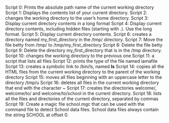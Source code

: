 Script 0: Prints the absolute path name of the current working directory
Script 1: Displays the contents list of your current directory.
Script 2: changes the working directory to the user’s home directory.
Script 3: Display current directory contents in a long format
Script 4: Display current directory contents, including hidden files (starting with .). Use the long format.
Script 5: Display current directory contents.
Script 6: creates a directory named my_first_directory in the /tmp/ directory.
Script 7: Move the file betty from /tmp/ to /tmp/my_first_directory
Script 8: Delete the file betty
Script 9: Delete the directory my_first_directory that is in the /tmp directory.
Script 10: changes the working directory to the previous one
Script 11: a script that lists all files
 Script 12: prints the type of the file named iamafile
Script 13: creates a symbolic link to /bin/ls, named __ls__
Script 14: copies all the HTML files from the current working directory to the parent of the working directory
Script 15: moves all files beginning with an uppercase letter to the directory /tmp/u
Script 16: deletes all files in the current working directory that end with the character ~
Script 17: creates the directories welcome/, welcome/to/ and welcome/to/school in the current directory.
Script 18: lists all the files and directories of the current directory, separated by commas
Script 19: Create a magic file school.mgc that can be used with the command file to detect School data files. School data files always contain the string SCHOOL at offset 0.
